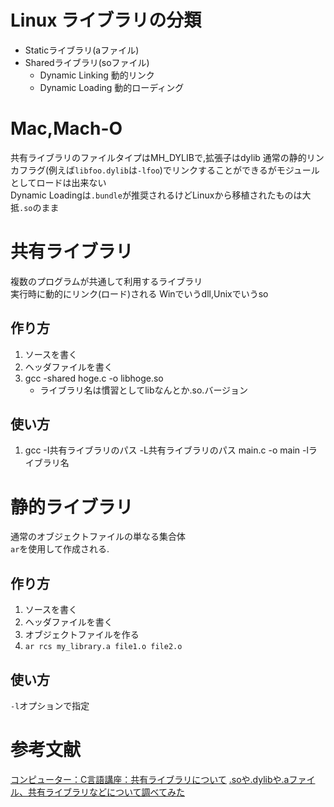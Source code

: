 # Linux ライブラリの分類

* Staticライブラリ(aファイル)
* Sharedライブラリ(soファイル)
    * Dynamic Linking
      動的リンク
    * Dynamic Loading
      動的ローディング

# Mac,Mach-O #
共有ライブラリのファイルタイプはMH\_DYLIBで,拡張子はdylib 通常の静的リンカフラグ(例えば`libfoo.dylib`は`-lfoo`)でリンクすることができるがモジュールとしてロードは出来ない  
Dynamic Loadingは`.bundle`が推奨されるけどLinuxから移植されたものは大抵`.so`のまま

# 共有ライブラリ #
複数のプログラムが共通して利用するライブラリ  
実行時に動的にリンク(ロード)される
Winでいうdll,Unixでいうso  

## 作り方 ##

1. ソースを書く
2. ヘッダファイルを書く
3. gcc -shared hoge.c -o libhoge.so
    * ライブラリ名は慣習としてlibなんとか.so.バージョン

## 使い方 ##
1. gcc -I共有ライブラリのパス -L共有ライブラリのパス main.c -o main -lライブラリ名

# 静的ライブラリ #
通常のオブジェクトファイルの単なる集合体  
`ar`を使用して作成される.  

## 作り方 ##

1. ソースを書く
2. ヘッダファイルを書く
3. オブジェクトファイルを作る  
4. `ar rcs my_library.a file1.o file2.o`  

## 使い方 ##
`-l`オプションで指定

# 参考文献 #
[コンピューター：C言語講座：共有ライブラリについて]( http://www.ncad.co.jp/~komata/c-kouza26.htm )
[.soや.dylibや.aファイル、共有ライブラリなどについて調べてみた](http://d.hatena.ne.jp/kanonji/20121018/1350538932)
